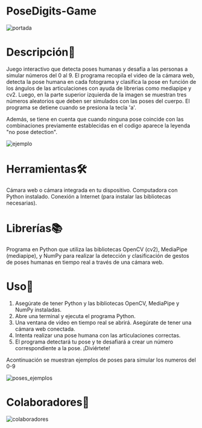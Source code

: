 # PoseDigits-Game

![portada](https://github.com/PinMafer13/PoseDigits-Game/assets/110617942/1aadaba0-d6e5-4f78-9cc1-d101aefdcecf)

# Descripción📜
Juego interactivo que detecta poses humanas y desafía a las personas a simular números del 0 al 9. 
El programa recopila el video de la cámara web, detecta la pose humana en cada fotograma y clasifica la pose en función de los ángulos de las articulaciones con ayuda de librerias como mediapipe y cv2. Luego, en la parte superior izquierda de la imagen se muestran tres números aleatorios que deben ser simulados con las poses del cuerpo. El programa se detiene cuando se presiona la tecla 'a'.

Además, se tiene en cuenta que cuando ninguna pose coincide con las combinaciones previamente establecidas en el codigo aparece la leyenda "no pose detection".

![ejemplo](https://github.com/PinMafer13/PoseDigits-Game/assets/110617942/e47e3175-3760-4e24-8386-b577d68925d3)

# Herramientas🛠️
Cámara web o cámara integrada en tu dispositivo.
Computadora con Python instalado.
Conexión a Internet (para instalar las bibliotecas necesarias).

# Librerías📚
Programa en Python que utiliza las bibliotecas OpenCV (cv2), MediaPipe (mediapipe), y NumPy para realizar la detección y clasificación de gestos de poses humanas en tiempo real a través de una cámara web.

# Uso🚀
1. Asegúrate de tener Python y las bibliotecas OpenCV, MediaPipe y NumPy instaladas.
2. Abre una terminal y ejecuta el programa Python.
3. Una ventana de video en tiempo real se abrirá. Asegúrate de tener una cámara web conectada.
4. Intenta realizar una pose humana con las articulaciones correctas.
5. El programa detectará tu pose y te desafiará a crear un número correspondiente a la pose. ¡Diviértete!

Acontinuación se muestran ejemplos de poses para simular los numeros del 0-9

![poses_ejemplos](https://github.com/PinMafer13/PoseDigits-Game/assets/110617942/a562b8a3-708c-466f-80dd-861d6b5204e7)


# Colaboradores👥

![colaboradores](https://github.com/PinMafer13/PoseDigits-Game/assets/110617942/f8a2ad8a-fb1b-4779-9aa5-eda3127d3983)
